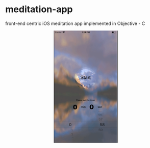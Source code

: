 # meditation-app
front-end centric iOS meditation app implemented in Objective - C


<p align="center">
  <img src="https://github.com/moonjae/meditation-app/blob/master/app.gif" width= "200">
</p>
